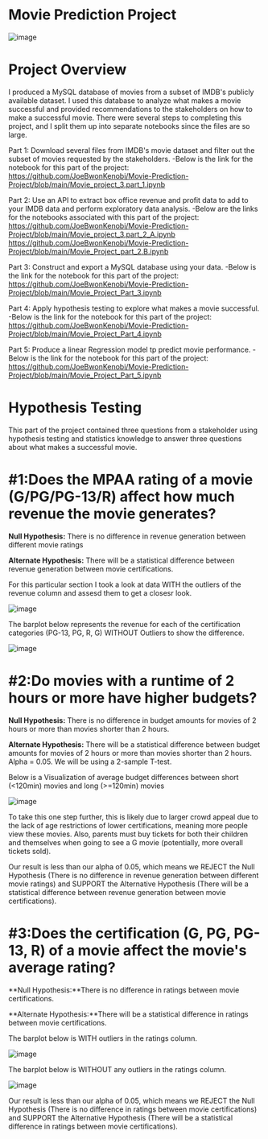 # **Movie Prediction Project**
 
 ![image](https://github.com/JoeBwonKenobi/Movie-Project-3/assets/117705408/ec8610f9-9ce9-4fea-a857-ffd4e5013b64)

# **Project Overview**
 
I produced a MySQL database of movies from a subset of IMDB's publicly available dataset. I used this database to analyze what makes a movie successful and provided recommendations to the stakeholders on how to make a successful movie. There were several steps to completing this project, and I split them up into separate notebooks since the files are so large.
 
Part 1: Download several files from IMDB's movie dataset and filter out the subset of movies requested by the stakeholders.
-Below is the link for the notebook for this part of the project:
https://github.com/JoeBwonKenobi/Movie-Prediction-Project/blob/main/Movie_project_3.part_1.ipynb

Part 2: Use an API to extract box office revenue and profit data to add to your IMDB data and perform exploratory data analysis.
-Below are the links for the notebooks associated with this part of the project:
https://github.com/JoeBwonKenobi/Movie-Prediction-Project/blob/main/Movie_project_3.part_2_A.ipynb
https://github.com/JoeBwonKenobi/Movie-Prediction-Project/blob/main/Movie_Project_part_2.B.ipynb

Part 3: Construct and export a MySQL database using your data.
-Below is the link for the notebook for this part of the project:
https://github.com/JoeBwonKenobi/Movie-Prediction-Project/blob/main/Movie_Project_Part_3.ipynb

Part 4: Apply hypothesis testing to explore what makes a movie successful.
-Below is the link for the notebook for this part of the project:
https://github.com/JoeBwonKenobi/Movie-Prediction-Project/blob/main/Movie_Project_Part_4.ipynb

Part 5: Produce a linear Regression model tp predict movie performance.
-Below is the link for the notebook for this part of the project:
https://github.com/JoeBwonKenobi/Movie-Prediction-Project/blob/main/Movie_Project_Part_5.ipynb

# **Hypothesis Testing**
This part of the project contained three questions from a stakeholder using hypothesis testing and statistics knowledge to answer three questions about what makes a successful movie.

# **#1:Does the MPAA rating of a movie (G/PG/PG-13/R) affect how much revenue the movie generates?**

**Null Hypothesis:**
There is no difference in revenue generation between different movie ratings

**Alternate Hypothesis:**
There will be a statistical difference between revenue generation between movie certifications.

For this particular section I took a look at data WITH the outliers of the revenue column and assesd them to get a closesr look.

![image](https://user-images.githubusercontent.com/117705408/229327831-3d07b7ba-b9d4-4bbd-8fdb-a424d1a9450c.png)


The barplot below represents the revenue for each of the certification categories (PG-13, PG, R, G) WITHOUT Outliers to show the difference.


![image](https://user-images.githubusercontent.com/117705408/229327093-7f61d1c3-38bd-415c-b742-1558d9726e3a.png)


# **#2:Do movies with a runtime of 2 hours or more have higher budgets?**

**Null Hypothesis:** There is no difference in budget amounts for movies of 2 hours or more than movies shorter than 2 hours.

**Alternate Hypothesis:** There will be a statistical difference between budget amounts for movies of 2 hours or more than movies shorter than 2 hours. Alpha = 0.05. We will be using a 2-sample T-test.

Below is a Visualization of  average budget differences between short (<120min) movies and long (>=120min) movies

![image](https://user-images.githubusercontent.com/117705408/229327008-b6884f20-461a-4a69-9012-35f485153350.png)

To take this one step further, this is likely due to larger crowd appeal due to the lack of age restrictions of lower certifications, meaning more people view these movies. Also, parents must buy tickets for both their children and themselves when going to see a G movie (potentially, more overall tickets sold).

Our result is less than our alpha of 0.05, which means we REJECT the Null Hypothesis (There is no difference in revenue generation between different movie ratings) and SUPPORT the Alternative Hypothesis (There will be a statistical difference between revenue generation between movie certifications).

# **#3:Does the certification (G, PG, PG-13, R) of a movie affect the movie's average rating?**

**Null Hypothesis:**There is no difference in ratings between movie certifications.

**Alternate Hypothesis:**There will be a statistical difference in ratings between movie certifications.

The barplot below is WITH outliers in the ratings column.

![image](https://user-images.githubusercontent.com/117705408/229327945-d3009623-a742-43cb-a27b-936d6ab2aff6.png)

The barplot below is WITHOUT any outliers in the ratings column.

![image](https://user-images.githubusercontent.com/117705408/229327962-dbbce61c-22c9-4528-a292-e70b916fbae2.png)


Our result is less than our alpha of 0.05, which means we REJECT the Null Hypothesis (There is no difference in ratings between movie certifications) and SUPPORT the Alternative Hypothesis (There will be a statistical difference in ratings between movie certifications).

